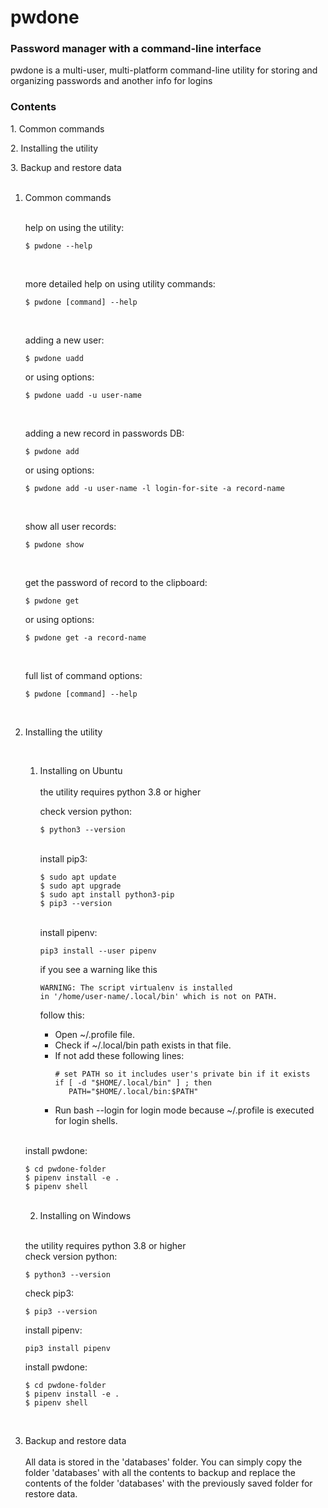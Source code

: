 # pwdone

### Password manager with a command-line interface

pwdone is a multi-user, multi-platform command-line utility for storing and organizing passwords and another info for
logins

### Contents
1\. Common commands

2\. Installing the utility

3\. Backup and restore data
<br>
<br>

1. Common commands
   <br>
   <br>

   help on using the utility:
    ```
    $ pwdone --help
    ```
   <br>   

   more detailed help on using utility commands:
    ```
    $ pwdone [command] --help
    ```
   <br>   

   adding a new user:
    ```
    $ pwdone uadd
    ```
   or using options:
    ```
    $ pwdone uadd -u user-name
    ``` 
   <br>      

   adding a new record in passwords DB:
    ```
    $ pwdone add
    ```
   or using options:
   ```
   $ pwdone add -u user-name -l login-for-site -a record-name
   ```
   <br>   

   show all user records:
    ```
    $ pwdone show
    ```
   <br>   

   get the password of record to the clipboard:
    ```
    $ pwdone get
    ```
   or using options:
    ```
    $ pwdone get -a record-name
    ```
   <br>   

   full list of command options:
    ```
    $ pwdone [command] --help
    ```
   <br>  

2. Installing the utility

   <br>

    1. Installing on Ubuntu
       <br>   
       the utility requires python 3.8 or higher

       check version python:
       ```
       $ python3 --version
       ```
       <br>
       install pip3:
       
       ```
       $ sudo apt update
       $ sudo apt upgrade
       $ sudo apt install python3-pip
       $ pip3 --version
       ```
       <br>
       install pipenv:
       
       ```
       pip3 install --user pipenv
       ```
       if you see a warning like this
       ```
       WARNING: The script virtualenv is installed 
       in '/home/user-name/.local/bin' which is not on PATH.
       ```
       follow this:
         - Open ~/.profile file.
         - Check if ~/.local/bin path exists in that file.
         - If not add these following lines:
            ```
            # set PATH so it includes user's private bin if it exists
            if [ -d "$HOME/.local/bin" ] ; then
               PATH="$HOME/.local/bin:$PATH"
            ```
         - Run bash --login for login mode because ~/.profile 
           is executed for login shells.
           <br>
    <br>      

    install pwdone:
    ```
   $ cd pwdone-folder
   $ pipenv install -e .
   $ pipenv shell
   ```
    <br>                 

    2. Installing on Windows
   
   <br>
   
   the utility requires python 3.8 or higher<br> 
   check version python:
   ```
   $ python3 --version
   ```
   
   check pip3:
   ```
   $ pip3 --version
   ```
   install pipenv:
   
   ```
   pip3 install pipenv
   ```    

    install pwdone:
    ```
   $ cd pwdone-folder
   $ pipenv install -e .
   $ pipenv shell
   ```
   <br>  

3. Backup and restore data
    <br>
    <br>
    All data is stored in the 'databases' folder.
    You can simply copy the folder 'databases' with all the contents to backup and replace the contents of the folder 'databases' with
    the previously saved folder for restore data.